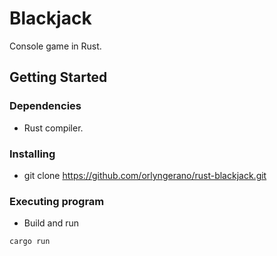 # Blackjack

Console game in Rust.

## Getting Started

### Dependencies

- Rust compiler.

### Installing

- git clone https://github.com/orlyngerano/rust-blackjack.git

### Executing program

- Build and run

```
cargo run
```
